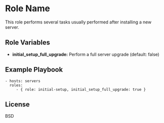 Role Name
=========

This role performs several tasks usually performed after installing a new server.

Role Variables
--------------

* **initial_setup_full_upgrade:** Perform a full server upgrade (default: false)

Example Playbook
----------------

    - hosts: servers
      roles:
         - { role: initial-setup, initial_setup_full_upgrade: true }

License
-------

BSD
